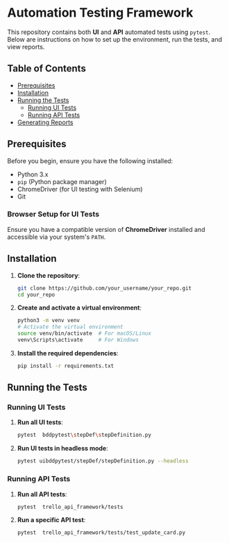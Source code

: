 # Automation Testing Framework

This repository contains both **UI** and **API** automated tests using `pytest`. Below are instructions on how to set up the environment, run the tests, and view reports.

## Table of Contents
- [Prerequisites](#prerequisites)
- [Installation](#installation)
- [Running the Tests](#running-the-tests)
  - [Running UI Tests](#running-ui-tests)
  - [Running API Tests](#running-api-tests)
- [Generating Reports](#generating-reports)

## Prerequisites

Before you begin, ensure you have the following installed:

- Python 3.x
- `pip` (Python package manager)
- ChromeDriver (for UI testing with Selenium)
- Git

### Browser Setup for UI Tests

Ensure you have a compatible version of **ChromeDriver** installed and accessible via your system's `PATH`.

## Installation

1. **Clone the repository**:
    ```bash
    git clone https://github.com/your_username/your_repo.git
    cd your_repo
    ```

2. **Create and activate a virtual environment**:
    ```bash
    python3 -m venv venv
    # Activate the virtual environment
    source venv/bin/activate  # For macOS/Linux
    venv\Scripts\activate     # For Windows
    ```

3. **Install the required dependencies**:
    ```bash
    pip install -r requirements.txt
    ```

## Running the Tests

### Running UI Tests

1. **Run all UI tests**:
    ```bash
    pytest  bddpytest\stepDef\stepDefinition.py
    ```

2. **Run UI tests in headless mode**:
    ```bash
    pytest uibddpytest/stepDef/stepDefinition.py --headless
    ```

### Running API Tests

1. **Run all API tests**:
    ```bash
    pytest  trello_api_framework/tests
    ```

2. **Run a specific API test**:
    ```bash
    pytest  trello_api_framework/tests/test_update_card.py
    ```
